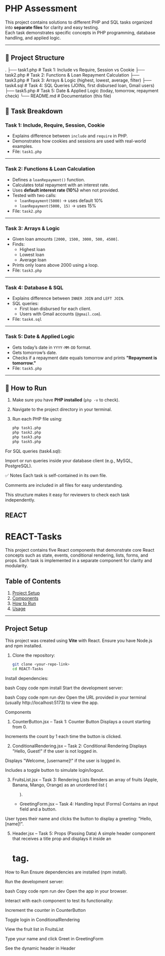 
# PHP Assessment

This project contains solutions to different PHP and SQL tasks organized into **separate files** for clarity and easy testing.  
Each task demonstrates specific concepts in PHP programming, database handling, and applied logic.

---

## 📂 Project Structure

.
├── task1.php # Task 1: Include vs Require, Session vs Cookie
├── task2.php # Task 2: Functions & Loan Repayment Calculation
├── task3.php # Task 3: Arrays & Logic (highest, lowest, average, filter)
├── task4.sql # Task 4: SQL Queries (JOINs, first disbursed loan, Gmail users)
├── task5.php # Task 5: Date & Applied Logic (today, tomorrow, repayment check)
└── README.md # Documentation (this file)



## 📝 Task Breakdown

### **Task 1: Include, Require, Session, Cookie**
- Explains difference between `include` and `require` in PHP.
- Demonstrates how cookies and sessions are used with real-world examples.
- File: `task1.php`

---

### **Task 2: Functions & Loan Calculation**
- Defines a `loanRepayment()` function.
- Calculates total repayment with an interest rate.
- Uses **default interest rate (10%)** when not provided.
- Tested with two calls:  
  - `loanRepayment(5000)` → uses default 10%  
  - `loanRepayment(5000, 15)` → uses 15%  
- File: `task2.php`

---

### **Task 3: Arrays & Logic**
- Given loan amounts `[2000, 1500, 3000, 500, 4500]`.
- Finds:
  - Highest loan
  - Lowest loan
  - Average loan
- Prints only loans above 2000 using a loop.
- File: `task3.php`

---

### **Task 4: Database & SQL**
- Explains difference between `INNER JOIN` and `LEFT JOIN`.
- SQL queries:
  - First loan disbursed for each client.
  - Users with Gmail accounts (`@gmail.com`).
- File: `task4.sql`

---

### **Task 5: Date & Applied Logic**
- Gets today’s date in `YYYY-MM-DD` format.
- Gets tomorrow’s date.
- Checks if a repayment date equals tomorrow and prints **"Repayment is tomorrow."**
- File: `task5.php`

---

## 🚀 How to Run

1. Make sure you have **PHP installed** (`php -v` to check).
2. Navigate to the project directory in your terminal.
3. Run each PHP file using:

   ```bash
   php task1.php
   php task2.php
   php task3.php
   php task5.php
For SQL queries (task4.sql):

Import or run queries inside your database client (e.g., MySQL, PostgreSQL).

✅ Notes
Each task is self-contained in its own file.

Comments are included in all files for easy understanding.

This structure makes it easy for reviewers to check each task independently.



## 
## 

## REACT

## 
# REACT-Tasks

This project contains five React components that demonstrate core React concepts such as state, events, conditional rendering, lists, forms, and props. Each task is implemented in a separate component for clarity and modularity.

## Table of Contents
1. [Project Setup](#project-setup)
2. [Components](#components)
3. [How to Run](#how-to-run)
4. [Usage](#usage)

---

## Project Setup

This project was created using **Vite** with React. Ensure you have Node.js and npm installed.

1. Clone the repository:
   ```bash
   git clone <your-repo-link>
   cd REACT-Tasks
Install dependencies:

bash
Copy code
npm install
Start the development server:

bash
Copy code
npm run dev
Open the URL provided in your terminal (usually http://localhost:5173) to view the app.

Components
1. CounterButton.jsx – Task 1: Counter Button
Displays a count starting from 0.

Increments the count by 1 each time the button is clicked.

2. ConditionalRendering.jsx – Task 2: Conditional Rendering
Displays "Hello, Guest!" if the user is not logged in.

Displays "Welcome, [username]!" if the user is logged in.

Includes a toggle button to simulate login/logout.

3. FruitsList.jsx – Task 3: Rendering Lists
Renders an array of fruits (Apple, Banana, Mango, Orange) as an unordered list (<ul>).

4. GreetingForm.jsx – Task 4: Handling Input (Forms)
Contains an input field and a button.

User types their name and clicks the button to display a greeting: "Hello, [name]!".

5. Header.jsx – Task 5: Props (Passing Data)
A simple header component that receives a title prop and displays it inside an <h1> tag.

How to Run
Ensure dependencies are installed (npm install).

Run the development server:

bash
Copy code
npm run dev
Open the app in your browser.

Interact with each component to test its functionality:

Increment the counter in CounterButton

Toggle login in ConditionalRendering

View the fruit list in FruitsList

Type your name and click Greet in GreetingForm

See the dynamic header in Header

